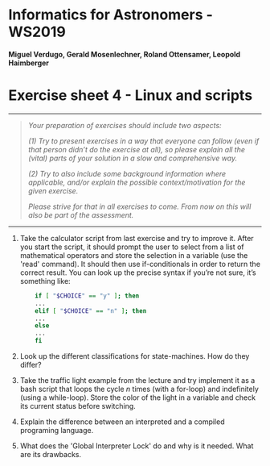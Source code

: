 #  Informatics for Astronomers - WS2019

**Miguel Verdugo, Gerald Mosenlechner, Roland Ottensamer, Leopold Haimberger**

# Exercise sheet 4 - Linux and scripts

---

> _Your preparation of exercises should include two aspects:_
> 
> _(1) Try to present exercises in a way that everyone can follow (even if that
> person didn’t do the exercise at all), so please explain all the (vital) parts of
> your solution in a slow and comprehensive way._
> 
> _(2) Try to also include some background information where applicable, and/or
> explain the possible context/motivation for the given exercise._
>
> _Please strive for that in all exercises to come. From now on this will also be part of the assessment._

---

1. Take the calculator script from last exercise and try to improve it. After you start 
   the script, it should prompt the user to select from a list of mathematical operators and 
   store the selection in a variable (use the 'read' command). It should then use if-conditionals 
   in order to return the correct result. You can look up the precise syntax if you’re not sure, 
   it’s something like:   
   
	```bash
		if [ "$CHOICE" == "y" ]; then
		...
		elif [ "$CHOICE" == "n" ]; then
		...
		else
		...
		fi
    
    ```

2. Look up the different classifications for state-machines. How do they differ?

3. Take the traffic light example from the lecture and try implement it as a bash script 
   that loops the cycle _n_ times (with a for-loop) and indefinitely (using a while-loop). Store 
   the color of the light in a variable and check its current status before switching.

4. Explain the difference between an interpreted and a compiled programing language.

5. What does the 'Global Interpreter Lock' do and why is it needed. What are its drawbacks. 

